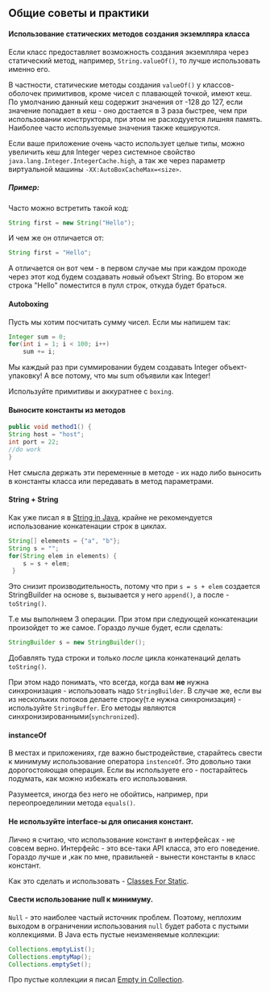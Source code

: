 ## Общие советы и практики
#### Использование статических методов создания экземлпяра класса
Если класс предоставляет возможность создания экземпляра через статический метод,
например, `String.valueOf()`, то лучше использовать именно его.

В частности, статические методы создания `valueOf()` у классов-оболочек примитивов, 
кроме чисел с плавающей точкой, имеют кеш. По умолчанию данный кеш содержит значения
 от -128 до 127, если значение попадает в кеш - оно достается в 3 раза быстрее,
 чем при использовании конструктора, при этом не расходууется лишняя память.
  Наиболее часто используемые значения также кешируются.

Если ваше приложение очень часто использует целые типы, можно увеличить кеш для Integer через системное свойство `java.lang.Integer.IntegerCache.high`,
 а так же через параметр виртуальной машины `-XX:AutoBoxCacheMax=<size>`.
 
##### Пример:
 Часто можно встретить такой код:
 ```java
 String first = new String("Hello");
 ```
 И чем же он отличается от:
 ```java
 String first = "Hello";
 ```
 
А отличается он вот чем - в первом случае мы при каждом проходе через этот код будем создавать *новый* объект String.
Во втором же строка "Hello" поместится в пулл строк, откуда будет браться.

#### Autoboxing
Пусть мы хотим посчитать сумму чисел. Если мы напишем так:
```java
Integer sum = 0;
for(int i = 1; i < 100; i++)
    sum += i;
```
Мы каждый раз при суммировании будем создавать Integer объект-упаковку!
А все потому, что мы sum объявили как Integer!

Используйте примитивы и аккуратнее с `boxing`.
#### Выносите константы из методов
```java
public void method1() {
String host = "host";
int port = 22;
//do work
}
```

Нет смысла держать эти переменные в методе - их надо либо выносить в константы класса или передавать в метод параметрами.

#### String + String
Как уже писал я в [String in Java](./StringJava.md), крайне не рекомендуется использование конкатенации строк в циклах.
```java
String[] elements = {"a", "b"};
String s = "";
for(String elem in elements) {
    s = s + elem;
 }
```
Это снизит производительность, потому что при `s = s + elem` создается StringBuilder на основе s, вызывается у него `append()`, а после - `toString()`.

Т.е мы выполняем 3 операции. При этом при следующей конкатенации произойдет то же самое.
Гораздо лучше будет, если сделать:
```java
StringBuilder s = new StringBuilder();
```
Добавлять туда строки и только *после* цикла конкатенаций делать `toString()`.

При этом надо понимать, что всегда, когда вам **не** нужна синхронизация - использовать надо `StringBuilder`. 
В случае же, если вы из нескольких потоков делаете строку(т.е нужна синхронизация) - используйте `StringBuffer`.
Его методы являются синхронизированными(`synchronized`).

 
#### instanceOf
В местах и приложениях, где важно быстродействие, старайтесь свести к минимуму использование оператора `instenceOf`.
 Это довольно таки дорогостояющая операция. Если вы используете его - постарайтесь подумать, как можно избежать его использования.

Разумеется, иногда без него не обойтись, например, при переопроеделинии метода `equals()`.

#### Не используйте interface-ы для описания констант.
Лично я считаю, что использование констант в интерфейсах - не совсем верно. Интерфейс - это все-таки API класса, это его поведение.
Гораздо лучше и ,как по мне, правильней - вынести константы в класс констант.

Как это сделать и использовать - [Classes For Static](../start/ClassesForStatic.md).

#### Свести использование null к минимуму.
`Null` - это наиболее частый источник проблем. 
Поэтому, неплохим выходом в ограничении использования `null` будет работа с пустыми коллекциями.
В Java есть пустые неизменяемые коллекции:
```java
Collections.emptyList();
Collections.emptyMap();
Collections.emptySet();
```

Про пустые коллекции я писал [Empty in Collection](../collections/EmptyInCollection.md).